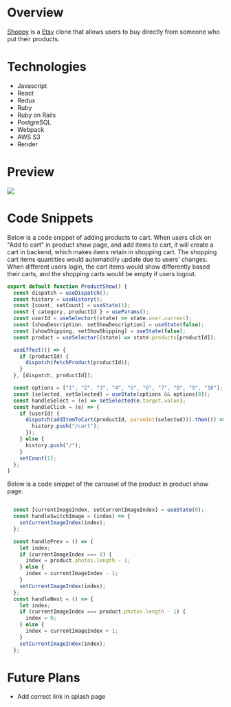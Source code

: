 # Overview

[Shoppy](https://shoppy-1asz.onrender.com) is a [Etsy](https://www.etsy.com/) clone that allows users to buy directly from someone who put their products. 

# Technologies 
* Javascript
* React
* Redux
* Ruby
* Ruby on Rails
* PostgreSQL
* Webpack
* AWS S3
* Render

# Preview
![](./images/shoppy.gif)

# Code Snippets
Below is a code snippet of adding products to cart.
When users click on "Add to cart" in product show page, and add items to cart, it will create a cart in backend, which makes items retain in shopping cart. The shopping cart items quantities would automaticlly update due to users' changes. When different users login, the cart items would show differently based their carts, and the shopping carts would be empty if users logout.
```js
export default function ProductShow() {
  const dispatch = useDispatch();
  const history = useHistory();
  const [count, setCount] = useState(1);
  const { category, productId } = useParams();
  const userId = useSelector((state) => state.user.current);
  const [showDescription, setShowDescription] = useState(false);
  const [showShipping, setShowShipping] = useState(false);
  const product = useSelector((state) => state.products[productId]);

  useEffect(() => {
    if (productId) {
      dispatch(fetchProduct(productId));
    }
  }, [dispatch, productId]);

  const options = ["1", "2", "3", "4", "5", "6", "7", "8", "9", "10"];
  const [selected, setSelected] = useState(options && options[0]);
  const handleSelect = (e) => setSelected(e.target.value);
  const handleClick = (e) => {
    if (userId) {
      dispatch(addItemToCart(productId, parseInt(selected))).then(() => {
        history.push("/cart");
      });
    } else {
      history.push("/");
    }
    setCount(1);
  };
}
```
Below is a code snippet of the carousel of the product in product show page.
```js

  const [currentImageIndex, setCurrentImageIndex] = useState(0);
  const handleSwitchImage = (index) => {
    setCurrentImageIndex(index);
  };

  const handlePrev = () => {
    let index;
    if (currentImageIndex === 0) {
      index = product.photos.length - 1;
    } else {
      index = currentImageIndex - 1;
    }
    setCurrentImageIndex(index);
  };
  const handleNext = () => {
    let index;
    if (currentImageIndex === product.photos.length - 1) {
      index = 0;
    } else {
      index = currentImageIndex + 1;
    }
    setCurrentImageIndex(index);
  };

```
# Future Plans
* Add correct link in splash page
